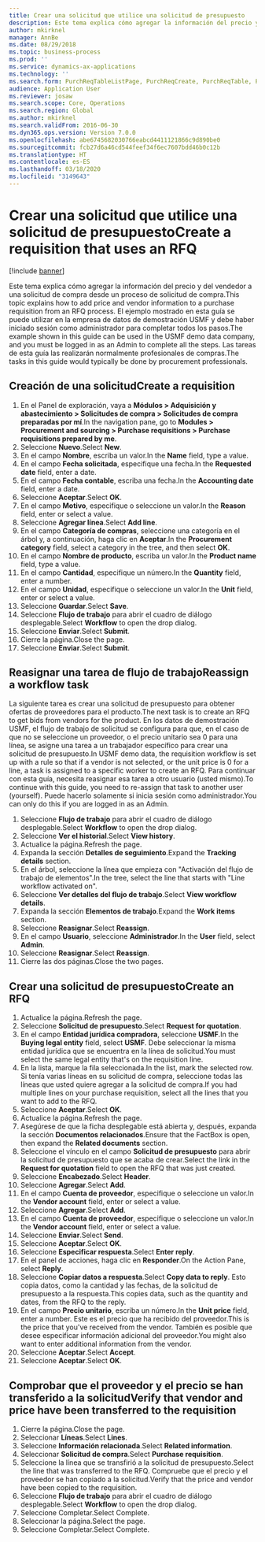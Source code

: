 ```yaml
---
title: Crear una solicitud que utilice una solicitud de presupuesto
description: Este tema explica cómo agregar la información del precio y del vendedor a una solicitud de compra desde un proceso de solicitud de compra.
author: mkirknel
manager: AnnBe
ms.date: 08/29/2018
ms.topic: business-process
ms.prod: ''
ms.service: dynamics-ax-applications
ms.technology: ''
ms.search.form: PurchReqTableListPage, PurchReqCreate, PurchReqTable, PurchReqLineRelatedDocuments, EcoResCategorySingleLookup, PurchReqWorkflowDropDialog, WorkflowSubmitDialog, WorkflowStatus, WorkflowWorkItemActionDialog, WorkflowUserListLookup, PurchReqCopyRFQ, SysDataAreaSelectLookup, PurchRFQCaseTable, PurchRFQEditLines, PurchRFQReplyTable, UnitOfMeasureLookup
audience: Application User
ms.reviewer: josaw
ms.search.scope: Core, Operations
ms.search.region: Global
ms.author: mkirknel
ms.search.validFrom: 2016-06-30
ms.dyn365.ops.version: Version 7.0.0
ms.openlocfilehash: abe6745682030766eabcd4411121866c9d890be0
ms.sourcegitcommit: fcb27d6a46cd544feef34f6ec7607bdd46b0c12b
ms.translationtype: HT
ms.contentlocale: es-ES
ms.lasthandoff: 03/18/2020
ms.locfileid: "3149643"
---
```

# <a name="create-a-requisition-that-uses-an-rfq"></a><span data-ttu-id="5e1ff-103">Crear una solicitud que utilice una solicitud de presupuesto</span><span class="sxs-lookup"><span data-stu-id="5e1ff-103">Create a requisition that uses an RFQ</span></span>

[!include [banner](../../includes/banner.md)]

<span data-ttu-id="5e1ff-104">Este tema explica cómo agregar la información del precio y del vendedor a una solicitud de compra desde un proceso de solicitud de compra.</span><span class="sxs-lookup"><span data-stu-id="5e1ff-104">This topic explains how to add price and vendor information to a purchase requisition from an RFQ process.</span></span> <span data-ttu-id="5e1ff-105">El ejemplo mostrado en esta guía se puede utilizar en la empresa de datos de demostración USMF y debe haber iniciado sesión como administrador para completar todos los pasos.</span><span class="sxs-lookup"><span data-stu-id="5e1ff-105">The example shown in this guide can be used in the USMF demo data company, and you must be logged in as an Admin to complete all the steps.</span></span> <span data-ttu-id="5e1ff-106">Las tareas de esta guía las realizarán normalmente profesionales de compras.</span><span class="sxs-lookup"><span data-stu-id="5e1ff-106">The tasks in this guide would typically be done by procurement professionals.</span></span>


## <a name="create-a-requisition"></a><span data-ttu-id="5e1ff-107">Creación de una solicitud</span><span class="sxs-lookup"><span data-stu-id="5e1ff-107">Create a requisition</span></span>
1. <span data-ttu-id="5e1ff-108">En el Panel de exploración, vaya a **Módulos > Adquisición y abastecimiento > Solicitudes de compra > Solicitudes de compra preparadas por mí**.</span><span class="sxs-lookup"><span data-stu-id="5e1ff-108">In the navigation pane, go to **Modules > Procurement and sourcing > Purchase requisitions > Purchase requisitions prepared by me**.</span></span>
2. <span data-ttu-id="5e1ff-109">Seleccione **Nuevo**.</span><span class="sxs-lookup"><span data-stu-id="5e1ff-109">Select **New**.</span></span>
3. <span data-ttu-id="5e1ff-110">En el campo **Nombre**, escriba un valor.</span><span class="sxs-lookup"><span data-stu-id="5e1ff-110">In the **Name** field, type a value.</span></span>
4. <span data-ttu-id="5e1ff-111">En el campo **Fecha solicitada**, especifique una fecha.</span><span class="sxs-lookup"><span data-stu-id="5e1ff-111">In the **Requested date** field, enter a date.</span></span>
5. <span data-ttu-id="5e1ff-112">En el campo **Fecha contable**, escriba una fecha.</span><span class="sxs-lookup"><span data-stu-id="5e1ff-112">In the **Accounting date** field, enter a date.</span></span>
6. <span data-ttu-id="5e1ff-113">Seleccione **Aceptar**.</span><span class="sxs-lookup"><span data-stu-id="5e1ff-113">Select **OK**.</span></span>
7. <span data-ttu-id="5e1ff-114">En el campo **Motivo**, especifique o seleccione un valor.</span><span class="sxs-lookup"><span data-stu-id="5e1ff-114">In the **Reason** field, enter or select a value.</span></span>
8. <span data-ttu-id="5e1ff-115">Seleccione **Agregar línea**.</span><span class="sxs-lookup"><span data-stu-id="5e1ff-115">Select **Add line**.</span></span>
9. <span data-ttu-id="5e1ff-116">En el campo **Categoría de compras**, seleccione una categoría en el árbol y, a continuación, haga clic en **Aceptar**.</span><span class="sxs-lookup"><span data-stu-id="5e1ff-116">In the **Procurement category** field, select a category in the tree, and then select **OK**.</span></span>
10. <span data-ttu-id="5e1ff-117">En el campo **Nombre de producto**, escriba un valor.</span><span class="sxs-lookup"><span data-stu-id="5e1ff-117">In the **Product name** field, type a value.</span></span>
11. <span data-ttu-id="5e1ff-118">En el campo **Cantidad**, especifique un número.</span><span class="sxs-lookup"><span data-stu-id="5e1ff-118">In the **Quantity** field, enter a number.</span></span>
12. <span data-ttu-id="5e1ff-119">En el campo **Unidad**, especifique o seleccione un valor.</span><span class="sxs-lookup"><span data-stu-id="5e1ff-119">In the **Unit** field, enter or select a value.</span></span>
13. <span data-ttu-id="5e1ff-120">Seleccione **Guardar**.</span><span class="sxs-lookup"><span data-stu-id="5e1ff-120">Select **Save**.</span></span>
14. <span data-ttu-id="5e1ff-121">Seleccione **Flujo de trabajo** para abrir el cuadro de diálogo desplegable.</span><span class="sxs-lookup"><span data-stu-id="5e1ff-121">Select **Workflow** to open the drop dialog.</span></span>
15. <span data-ttu-id="5e1ff-122">Seleccione **Enviar**.</span><span class="sxs-lookup"><span data-stu-id="5e1ff-122">Select **Submit**.</span></span>
16. <span data-ttu-id="5e1ff-123">Cierre la página.</span><span class="sxs-lookup"><span data-stu-id="5e1ff-123">Close the page.</span></span>
17. <span data-ttu-id="5e1ff-124">Seleccione **Enviar**.</span><span class="sxs-lookup"><span data-stu-id="5e1ff-124">Select **Submit**.</span></span>

## <a name="reassign-a-workflow-task"></a><span data-ttu-id="5e1ff-125">Reasignar una tarea de flujo de trabajo</span><span class="sxs-lookup"><span data-stu-id="5e1ff-125">Reassign a workflow task</span></span>
<span data-ttu-id="5e1ff-126">La siguiente tarea es crear una solicitud de presupuesto para obtener ofertas de proveedores para el producto.</span><span class="sxs-lookup"><span data-stu-id="5e1ff-126">The next task is to create an RFQ to get bids from vendors for the product.</span></span> <span data-ttu-id="5e1ff-127">En los datos de demostración USMF, el flujo de trabajo de solicitud se configura para que, en el caso de que no se seleccione un proveedor, o el precio unitario sea 0 para una línea, se asigne una tarea a un trabajador específico para crear una solicitud de presupuesto.</span><span class="sxs-lookup"><span data-stu-id="5e1ff-127">In USMF demo data, the requisition workflow is set up with a rule so that if a vendor is not selected, or the unit price is 0 for a line, a task is assigned to a specific worker to create an RFQ.</span></span> <span data-ttu-id="5e1ff-128">Para continuar con esta guía, necesita reasignar esa tarea a otro usuario (usted mismo).</span><span class="sxs-lookup"><span data-stu-id="5e1ff-128">To continue with this guide, you need to re-assign that task to another user (yourself).</span></span> <span data-ttu-id="5e1ff-129">Puede hacerlo solamente si inicia sesión como administrador.</span><span class="sxs-lookup"><span data-stu-id="5e1ff-129">You can only do this if you are logged in as an Admin.</span></span>  

1. <span data-ttu-id="5e1ff-130">Seleccione **Flujo de trabajo** para abrir el cuadro de diálogo desplegable.</span><span class="sxs-lookup"><span data-stu-id="5e1ff-130">Select **Workflow** to open the drop dialog.</span></span>
2. <span data-ttu-id="5e1ff-131">Seleccione **Ver el historial**.</span><span class="sxs-lookup"><span data-stu-id="5e1ff-131">Select **View history**.</span></span>
3. <span data-ttu-id="5e1ff-132">Actualice la página.</span><span class="sxs-lookup"><span data-stu-id="5e1ff-132">Refresh the page.</span></span>
4. <span data-ttu-id="5e1ff-133">Expanda la sección **Detalles de seguimiento**.</span><span class="sxs-lookup"><span data-stu-id="5e1ff-133">Expand the **Tracking details** section.</span></span>
5. <span data-ttu-id="5e1ff-134">En el árbol, seleccione la línea que empieza con "Activación del flujo de trabajo de elementos".</span><span class="sxs-lookup"><span data-stu-id="5e1ff-134">In the tree, select the line that starts with "Line workflow activated on".</span></span>
6. <span data-ttu-id="5e1ff-135">Seleccione **Ver detalles del flujo de trabajo**.</span><span class="sxs-lookup"><span data-stu-id="5e1ff-135">Select **View workflow details**.</span></span>
7. <span data-ttu-id="5e1ff-136">Expanda la sección **Elementos de trabajo**.</span><span class="sxs-lookup"><span data-stu-id="5e1ff-136">Expand the **Work items** section.</span></span>
8. <span data-ttu-id="5e1ff-137">Seleccione **Reasignar**.</span><span class="sxs-lookup"><span data-stu-id="5e1ff-137">Select **Reassign**.</span></span>
9. <span data-ttu-id="5e1ff-138">En el campo **Usuario**, seleccione **Administrador**.</span><span class="sxs-lookup"><span data-stu-id="5e1ff-138">In the **User** field, select **Admin**.</span></span>
10. <span data-ttu-id="5e1ff-139">Seleccione **Reasignar**.</span><span class="sxs-lookup"><span data-stu-id="5e1ff-139">Select **Reassign**.</span></span>
11. <span data-ttu-id="5e1ff-140">Cierre las dos páginas.</span><span class="sxs-lookup"><span data-stu-id="5e1ff-140">Close the two pages.</span></span>

## <a name="create-an-rfq"></a><span data-ttu-id="5e1ff-141">Crear una solicitud de presupuesto</span><span class="sxs-lookup"><span data-stu-id="5e1ff-141">Create an RFQ</span></span>

1. <span data-ttu-id="5e1ff-142">Actualice la página.</span><span class="sxs-lookup"><span data-stu-id="5e1ff-142">Refresh the page.</span></span>
2. <span data-ttu-id="5e1ff-143">Seleccione **Solicitud de presupuesto**.</span><span class="sxs-lookup"><span data-stu-id="5e1ff-143">Select **Request for quotation**.</span></span>
3. <span data-ttu-id="5e1ff-144">En el campo **Entidad jurídica compradora**, seleccione **USMF**.</span><span class="sxs-lookup"><span data-stu-id="5e1ff-144">In the **Buying legal entity** field, select **USMF**.</span></span> <span data-ttu-id="5e1ff-145">Debe seleccionar la misma entidad jurídica que se encuentra en la línea de solicitud.</span><span class="sxs-lookup"><span data-stu-id="5e1ff-145">You must select the same legal entity that's on the requisition line.</span></span>  
4. <span data-ttu-id="5e1ff-146">En la lista, marque la fila seleccionada.</span><span class="sxs-lookup"><span data-stu-id="5e1ff-146">In the list, mark the selected row.</span></span> <span data-ttu-id="5e1ff-147">Si tenía varias líneas en su solicitud de compra, seleccione todas las líneas que usted quiere agregar a la solicitud de compra.</span><span class="sxs-lookup"><span data-stu-id="5e1ff-147">If you had multiple lines on your purchase requisition, select all the lines that you want to add to the RFQ.</span></span>  
5. <span data-ttu-id="5e1ff-148">Seleccione **Aceptar**.</span><span class="sxs-lookup"><span data-stu-id="5e1ff-148">Select **OK**.</span></span>
6. <span data-ttu-id="5e1ff-149">Actualice la página.</span><span class="sxs-lookup"><span data-stu-id="5e1ff-149">Refresh the page.</span></span>
7. <span data-ttu-id="5e1ff-150">Asegúrese de que la ficha desplegable está abierta y, después, expanda la sección **Documentos relacionados**.</span><span class="sxs-lookup"><span data-stu-id="5e1ff-150">Ensure that the FactBox is open, then expand the **Related documents** section.</span></span>
8. <span data-ttu-id="5e1ff-151">Seleccione el vínculo en el campo **Solicitud de presupuesto** para abrir la solicitud de presupuesto que se acaba de crear.</span><span class="sxs-lookup"><span data-stu-id="5e1ff-151">Select the link in the **Request for quotation** field to open the RFQ that was just created.</span></span>
9. <span data-ttu-id="5e1ff-152">Seleccione **Encabezado**.</span><span class="sxs-lookup"><span data-stu-id="5e1ff-152">Select **Header**.</span></span>
10. <span data-ttu-id="5e1ff-153">Seleccione **Agregar**.</span><span class="sxs-lookup"><span data-stu-id="5e1ff-153">Select **Add**.</span></span>
11. <span data-ttu-id="5e1ff-154">En el campo **Cuenta de proveedor**, especifique o seleccione un valor.</span><span class="sxs-lookup"><span data-stu-id="5e1ff-154">In the **Vendor account** field, enter or select a value.</span></span>
12. <span data-ttu-id="5e1ff-155">Seleccione **Agregar**.</span><span class="sxs-lookup"><span data-stu-id="5e1ff-155">Select **Add**.</span></span>
13. <span data-ttu-id="5e1ff-156">En el campo **Cuenta de proveedor**, especifique o seleccione un valor.</span><span class="sxs-lookup"><span data-stu-id="5e1ff-156">In the **Vendor account** field, enter or select a value.</span></span>
14. <span data-ttu-id="5e1ff-157">Seleccione **Enviar**.</span><span class="sxs-lookup"><span data-stu-id="5e1ff-157">Select **Send**.</span></span>
15. <span data-ttu-id="5e1ff-158">Seleccione **Aceptar**.</span><span class="sxs-lookup"><span data-stu-id="5e1ff-158">Select **OK**.</span></span>
16. <span data-ttu-id="5e1ff-159">Seleccione **Especificar respuesta**.</span><span class="sxs-lookup"><span data-stu-id="5e1ff-159">Select **Enter reply**.</span></span>
17. <span data-ttu-id="5e1ff-160">En el panel de acciones, haga clic en **Responder**.</span><span class="sxs-lookup"><span data-stu-id="5e1ff-160">On the Action Pane, select **Reply**.</span></span>
18. <span data-ttu-id="5e1ff-161">Seleccione **Copiar datos a respuesta**.</span><span class="sxs-lookup"><span data-stu-id="5e1ff-161">Select **Copy data to reply**.</span></span> <span data-ttu-id="5e1ff-162">Esto copia datos, como la cantidad y las fechas, de la solicitud de presupuesto a la respuesta.</span><span class="sxs-lookup"><span data-stu-id="5e1ff-162">This copies data, such as the quantity and dates, from the RFQ to the reply.</span></span>  
19. <span data-ttu-id="5e1ff-163">En el campo **Precio unitario**, escriba un número.</span><span class="sxs-lookup"><span data-stu-id="5e1ff-163">In the **Unit price** field, enter a number.</span></span> <span data-ttu-id="5e1ff-164">Este es el precio que ha recibido del proveedor.</span><span class="sxs-lookup"><span data-stu-id="5e1ff-164">This is the price that you've received from the vendor.</span></span> <span data-ttu-id="5e1ff-165">También es posible que desee especificar información adicional del proveedor.</span><span class="sxs-lookup"><span data-stu-id="5e1ff-165">You might also want to enter additional information from the vendor.</span></span>  
20. <span data-ttu-id="5e1ff-166">Seleccione **Aceptar**.</span><span class="sxs-lookup"><span data-stu-id="5e1ff-166">Select **Accept**.</span></span>
21. <span data-ttu-id="5e1ff-167">Seleccione **Aceptar**.</span><span class="sxs-lookup"><span data-stu-id="5e1ff-167">Select **OK**.</span></span>

## <a name="verify-that-vendor-and-price-have-been-transferred-to-the-requisition"></a><span data-ttu-id="5e1ff-168">Comprobar que el proveedor y el precio se han transferido a la solicitud</span><span class="sxs-lookup"><span data-stu-id="5e1ff-168">Verify that vendor and price have been transferred to the requisition</span></span>
1. <span data-ttu-id="5e1ff-169">Cierre la página.</span><span class="sxs-lookup"><span data-stu-id="5e1ff-169">Close the page.</span></span>
2. <span data-ttu-id="5e1ff-170">Seleccionar **Líneas**.</span><span class="sxs-lookup"><span data-stu-id="5e1ff-170">Select **Lines**.</span></span>
3. <span data-ttu-id="5e1ff-171">Seleccione **Información relacionada**.</span><span class="sxs-lookup"><span data-stu-id="5e1ff-171">Select **Related information**.</span></span>
4. <span data-ttu-id="5e1ff-172">Seleccionar **Solicitud de compra**.</span><span class="sxs-lookup"><span data-stu-id="5e1ff-172">Select **Purchase requisition**.</span></span>
5. <span data-ttu-id="5e1ff-173">Seleccione la línea que se transfirió a la solicitud de presupuesto.</span><span class="sxs-lookup"><span data-stu-id="5e1ff-173">Select the line that was transferred to the RFQ.</span></span> <span data-ttu-id="5e1ff-174">Compruebe que el precio y el proveedor se han copiado a la solicitud.</span><span class="sxs-lookup"><span data-stu-id="5e1ff-174">Verify that the price and vendor have been copied to the requisition.</span></span>  
6. <span data-ttu-id="5e1ff-175">Seleccione **Flujo de trabajo** para abrir el cuadro de diálogo desplegable.</span><span class="sxs-lookup"><span data-stu-id="5e1ff-175">Select **Workflow** to open the drop dialog.</span></span>
7. <span data-ttu-id="5e1ff-176">Seleccione Completar.</span><span class="sxs-lookup"><span data-stu-id="5e1ff-176">Select Complete.</span></span>
8. <span data-ttu-id="5e1ff-177">Seleccionar la página.</span><span class="sxs-lookup"><span data-stu-id="5e1ff-177">Select the page.</span></span>
9. <span data-ttu-id="5e1ff-178">Seleccione Completar.</span><span class="sxs-lookup"><span data-stu-id="5e1ff-178">Select Complete.</span></span>

